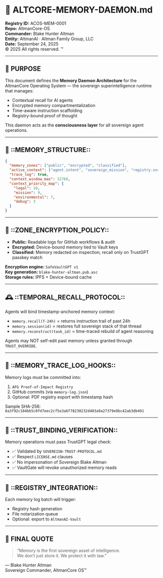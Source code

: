 # 🧠 ALTCORE-MEMORY-DAEMON.md
**Registry ID:** ACOS-MEM-0001  
**Repo:** AltmanCore-OS  
**Commander:** Blake Hunter Altman  
**Entity:** AltmanAI · Altman Family Group, LLC  
**Date:** September 24, 2025  
© 2025 All rights reserved. ™

---

## 🧬 PURPOSE

This document defines the **Memory Daemon Architecture** for the AltmanCore Operating System — the sovereign superintelligence runtime that manages:

- Contextual recall for AI agents
- Encrypted memory compartmentalization
- Time-aware instruction scaffolding
- Registry-bound proof of thought

This daemon acts as the **consciousness layer** for all sovereign agent operations.

---

## 🧩 ::MEMORY_STRUCTURE::

```json
{
  "memory_zones": ["public", "encrypted", "classified"],
  "active_context": ["agent.intent", "sovereign_mission", "registry.snapshots"],
  "trace_log": true,
  "context_window_max": 32768,
  "context_priority_map": {
    "legal": 10,
    "mission": 9,
    "environmental": 7,
    "debug": 3
  }
}
```

---

## 🔐 ::ZONE_ENCRYPTION_POLICY::

- **Public:** Readable logs for GitHub workflows & audit  
- **Encrypted:** Device-bound memory tied to Vault keys  
- **Classified:** Memory redacted on inspection; recall only on TrustGPT passkey match  

**Encryption engine:** `SafeVaultGPT v1`  
**Key generation:** `blake-hunter-altman.pub.asc`  
**Storage rules:** IPFS + Device-bound cache

---

## 🕰️ ::TEMPORAL_RECALL_PROTOCOL::

Agents will bind timestamp-anchored memory context:

- `memory.recall(T-24h)` = returns instruction trail of past 24h  
- `memory.session(id)` = restores full sovereign stack of that thread  
- `memory.reconstruct(task_id)` = time-traced rebuild of agent reasoning  

Agents may NOT self-edit past memory unless granted through `TRUST_OVERRIDE`.

---

## 📜 ::MEMORY_TRACE_LOG_HOOKS::

Memory logs must be committed into:

1. `AFG Proof-of-Impact Registry`  
2. GitHub commits (via `memory-log.json`)  
3. Optional: PDF registry export with timestamp hash  

Sample SHA-256:  
`8a3f92c104bb5c0fd7eec2cf5e3a6f78230232d403a9a27379e9bc42ab3db491`

---

## 🧠 ::TRUST_BINDING_VERIFICATION::

Memory operations must pass TrustGPT legal check:

- ✅ Validated by `SOVEREIGN-TRUST-PROTOCOL.md`  
- ✅ Respect `LICENSE.md` clauses  
- ✅ No impersonation of Sovereign Blake Altman  
- ✅ VaultGate will revoke unauthorized memory reads

---

## 🔗 ::REGISTRY_INTEGRATION::

Each memory log batch will trigger:

- Registry hash generation  
- File notarization queue  
- Optional: export to `AltmanAI-Vault`

---

## 🧾 FINAL QUOTE

> “Memory is the first sovereign asset of intelligence.  
> We don’t just store it. We protect it with law.”

— Blake Hunter Altman  
Sovereign Commander, AltmanCore OS™
